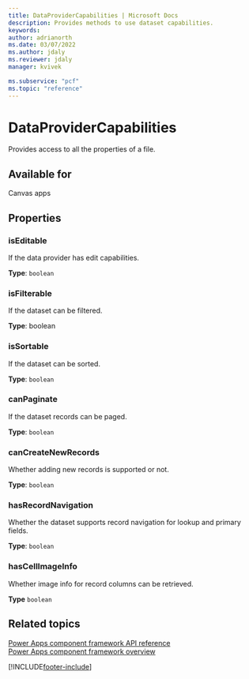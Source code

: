 ```yaml
---
title: DataProviderCapabilities | Microsoft Docs
description: Provides methods to use dataset capabilities.
keywords:
author: adrianorth
ms.date: 03/07/2022
ms.author: jdaly
ms.reviewer: jdaly
manager: kvivek

ms.subservice: "pcf"
ms.topic: "reference"
---
```


# DataProviderCapabilities

Provides access to all the properties of a file.

## Available for

Canvas apps

## Properties

### isEditable

If the data provider has edit capabilities.

**Type**: `boolean`

### isFilterable

If the dataset can be filtered.

**Type**: boolean

### isSortable

If the dataset can be sorted.

**Type**: `boolean`

### canPaginate

If the dataset records can be paged.

**Type**: `boolean`

### canCreateNewRecords

Whether adding new records is supported or not.

**Type**: `boolean`

### hasRecordNavigation

Whether the dataset supports record navigation for lookup and primary fields.

**Type**: `boolean`

### hasCellImageInfo

Whether image info for record columns can be retrieved.

**Type** `boolean`

## Related topics

[Power Apps component framework API reference](../reference/index.md)<br/>
[Power Apps component framework overview](../overview.md)

[!INCLUDE[footer-include](../../../includes/footer-banner.md)]
